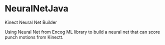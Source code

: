 NeuralNetJava
=============

Kinect Neural Net Builder

Using Neural Net from Encog ML library to build a neural net that can score punch motions from Kinectt.
